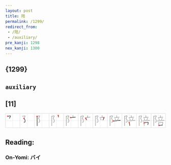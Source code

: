 ```yaml
---
layout: post
title: 陪
permalink: /1299/
redirect_from:
 - /陪/
 - /auxiliary/
pre_kanji: 1298
nex_kanji: 1300
---
```


## {1299}

## `auxiliary`

## [11]

<div class="stroke"><img src="../images/E999AA.png" /></div>

## Reading:

### On-Yomi: バイ
